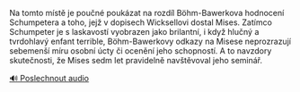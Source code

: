 
Na tomto místě je poučné poukázat na rozdíl Böhm-Bawerkova hodnocení Schumpetera a toho, jejž v dopisech Wicksellovi dostal Mises. Zatímco Schumpeter je s laskavostí vyobrazen jako brilantní, i když hlučný a tvrdohlavý enfant terrible, Böhm-Bawerkovy odkazy na Misese neprozrazují sebemenší míru osobní úcty či ocenění jeho schopností. A to navzdory skutečnosti, že Mises sedm let pravidelně navštěvoval jeho seminář.

[🔊 Poslechnout audio](/data/7-paragraphs/audio/chapter_175/para_004-Na-tomto-mst-je-poun-poukzat-na-rozdl-Bhm-B.mp3)
